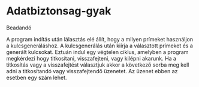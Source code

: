 # Adatbiztonsag-gyak
Beadandó

A program indítás után lálasztás elé állít, hogy a milyen prímeket használjon a kulcsgeneráláshoz.
A kulcsgenerálás után kiírja a választott prímeket és a generált kulcsokat.
Eztuán indul egy végtelen ciklus, amelyben a program megkérdezi hogy titkosítani, visszafejteni, vagy kilépni akarunk.
Ha a titkosítás vagy a visszafejtést választjuk akkor a következő sorba meg kell adni a titkosítandó vagy visszafejtendő üzenetet.
Az üzenet ebben az esetben egy szám lehet.
